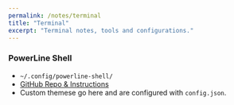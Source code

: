 ```yaml
---
permalink: /notes/terminal
title: "Terminal"
excerpt: "Terminal notes, tools and configurations."
---
```


### PowerLine Shell
- ```~/.config/powerline-shell/```
- [GitHub Repo & Instructions](https://github.com/b-ryan/powerline-shell)
- Custom themese go here and are configured with ```config.json```.
